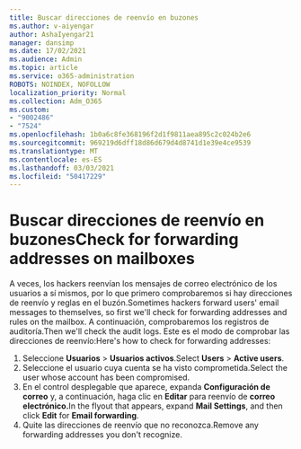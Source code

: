 ```yaml
---
title: Buscar direcciones de reenvío en buzones
ms.author: v-aiyengar
author: AshaIyengar21
manager: dansimp
ms.date: 17/02/2021
ms.audience: Admin
ms.topic: article
ms.service: o365-administration
ROBOTS: NOINDEX, NOFOLLOW
localization_priority: Normal
ms.collection: Adm_O365
ms.custom:
- "9002486"
- "7524"
ms.openlocfilehash: 1b0a6c8fe368196f2d1f9811aea895c2c024b2e6
ms.sourcegitcommit: 969219d6dff18d86d679d4d8741d1e39e4ce9539
ms.translationtype: MT
ms.contentlocale: es-ES
ms.lasthandoff: 03/03/2021
ms.locfileid: "50417229"
---
```

# <a name="check-for-forwarding-addresses-on-mailboxes"></a><span data-ttu-id="7daad-102">Buscar direcciones de reenvío en buzones</span><span class="sxs-lookup"><span data-stu-id="7daad-102">Check for forwarding addresses on mailboxes</span></span>

<span data-ttu-id="7daad-103">A veces, los hackers reenvían los mensajes de correo electrónico de los usuarios a sí mismos, por lo que primero comprobaremos si hay direcciones de reenvío y reglas en el buzón.</span><span class="sxs-lookup"><span data-stu-id="7daad-103">Sometimes hackers forward users' email messages to themselves, so first we'll check for forwarding addresses and rules on the mailbox.</span></span> <span data-ttu-id="7daad-104">A continuación, comprobaremos los registros de auditoría.</span><span class="sxs-lookup"><span data-stu-id="7daad-104">Then we'll check the audit logs.</span></span> <span data-ttu-id="7daad-105">Este es el modo de comprobar las direcciones de reenvío:</span><span class="sxs-lookup"><span data-stu-id="7daad-105">Here's how to check for forwarding addresses:</span></span>

1. <span data-ttu-id="7daad-106">Seleccione **Usuarios**  >  **Usuarios activos**.</span><span class="sxs-lookup"><span data-stu-id="7daad-106">Select **Users** > **Active users**.</span></span>
1. <span data-ttu-id="7daad-107">Seleccione el usuario cuya cuenta se ha visto comprometida.</span><span class="sxs-lookup"><span data-stu-id="7daad-107">Select the user whose account has been compromised.</span></span>
1. <span data-ttu-id="7daad-108">En el control desplegable que aparece, expanda **Configuración de correo** y, a continuación, haga clic en **Editar** para reenvío de **correo electrónico.**</span><span class="sxs-lookup"><span data-stu-id="7daad-108">In the flyout that appears, expand **Mail Settings**, and then click **Edit** for **Email forwarding**.</span></span>
1. <span data-ttu-id="7daad-109">Quite las direcciones de reenvío que no reconozca.</span><span class="sxs-lookup"><span data-stu-id="7daad-109">Remove any forwarding addresses you don't recognize.</span></span>